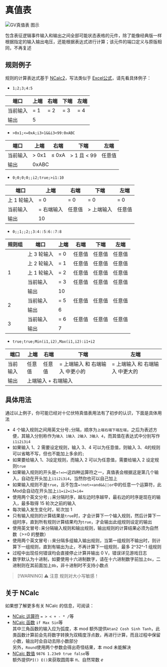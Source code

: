 # 真值表 <Badge text="v1.0" type="info"/>

<img src="/images/base/shift/GVTruthTable.webp" alt="GV真值表 图示" class="center_image small"/>

包含表征逻辑事件输入和输出之间全部可能状态表格的元件，除了能像经典版一样根据指定的输入输出电压，还能根据表达式进行计算；该元件的端口定义与原版相同，不再复述

## 规则例子

规则的计算表达式基于 [NCalc2](https://github.com/sklose/NCalc2)，写法类似于 [Excel公式](https://support.microsoft.com/zh-cn/office/excel-%E4%B8%AD%E7%9A%84%E5%85%AC%E5%BC%8F%E6%A6%82%E8%BF%B0-ecfdc708-9162-49e8-b993-c311f47ca173)，请先看具体例子：

* `1;2;3;4:5`

<table :class="$style.mono_table_body">
    <thead>
        <tr>
            <th>端口</th>
            <th>上端</th>
            <th>右端</th>
            <th>下端</th>
            <th>左端</th>
        </tr>
    </thead>
    <tbody>
        <tr>
            <td>当前输入</td>
            <td>= 1</td>
            <td>= 2</td>
            <td>= 3</td>
            <td>= 4</td>
        </tr>
        <tr>
            <td>输出</td>
            <td colspan="4">5</td>
        </tr>
    </tbody>
</table>

* `>0x1;<=0xA;i3>1&&i3<99:0xABC`

<table :class="$style.mono_table_body">
    <thead>
        <tr>
            <th>端口</th>
            <th>上端</th>
            <th>右端</th>
            <th>下端</th>
            <th>左端</th>
        </tr>
    </thead>
    <tbody>
        <tr>
            <td>当前输入</td>
            <td>> 0x1</td>
            <td>≤ 0xA</td>
            <td>> 1 且 < 99</td>
            <td>任意值</td>
        </tr>
        <tr>
            <td>输出</td>
            <td colspan="4">0xABC</td>
        </tr>
    </tbody>
</table>

* `0;0;0;0;;i2;true;>i1:10`

<table :class="$style.mono_table_body">
    <thead>
        <tr>
            <th>端口</th>
            <th>上端</th>
            <th>右端</th>
            <th>下端</th>
            <th>左端</th>
        </tr>
    </thead>
    <tbody>
        <tr>
            <td>上 1 轮输入</td>
            <td>= 0</td>
            <td>= 0</td>
            <td>= 0</td>
            <td>= 0</td>
        </tr>
        <tr>
            <td>当前输入</td>
            <td>= 右端输入</td>
            <td>任意值</td>
            <td>> 上端输入</td>
            <td>任意值</td>
        </tr>
        <tr>
            <td>输出</td>
            <td colspan="4">10</td>
        </tr>
    </tbody>
</table>

* `0;;1;;2;;3:4::5:6::7:8`

<table :class="$style.mono_table_body">
    <thead>
        <tr>
            <th>规则组</th>
            <th>端口</th>
            <th>上端</th>
            <th>右端</th>
            <th>下端</th>
            <th>左端</th>
        </tr>
    </thead>
    <tbody>
        <tr>
            <td rowspan="5">1</td>
            <td :class="$style.no_mono">上 3 轮输入</td>
            <td>= 0</td>
            <td>任意值</td>
            <td>任意值</td>
            <td>任意值</td>
        </tr>
        <tr>
            <td>上 2 轮输入</td>
            <td>= 1</td>
            <td>任意值</td>
            <td>任意值</td>
            <td>任意值</td>
        </tr>
        <tr>
            <td>上 1 轮输入</td>
            <td>= 2</td>
            <td>任意值</td>
            <td>任意值</td>
            <td>任意值</td>
        </tr>
        <tr>
            <td>当前输入</td>
            <td>= 3</td>
            <td>任意值</td>
            <td>任意值</td>
            <td>任意值</td>
        </tr>
        <tr>
            <td>输出</td>
            <td colspan="4">10</td>
        </tr>
        <tr>
            <td rowspan="2">2</td>
            <td :class="$style.no_mono">当前输入</td>
            <td>= 5</td>
            <td>任意值</td>
            <td>任意值</td>
            <td>任意值</td>
        </tr>
        <tr>
            <td>输出</td>
            <td colspan="4">6</td>
        </tr>
        <tr>
            <td rowspan="2">3</td>
            <td :class="$style.no_mono">当前输入</td>
            <td>= 6</td>
            <td>任意值</td>
            <td>任意值</td>
            <td>任意值</td>
        </tr>
        <tr>
            <td>输出</td>
            <td colspan="4">7</td>
        </tr>
    </tbody>
</table>

* `true;true;Min(i1,i2),Max(i1,i2):i1+i2`

<table :class="$style.mono_table_body">
    <thead>
        <tr>
            <th>端口</th>
            <th>上端</th>
            <th>右端</th>
            <th>下端</th>
            <th>左端</th>
        </tr>
    </thead>
    <tbody>
        <tr>
            <td>当前输入</td>
            <td>任意值</td>
            <td>任意值</td>
            <td>= 上端输入 和 右端输入 中更小的</td>
            <td>= 上端输入 和 右端输入 中更大的</td>
        </tr>
        <tr>
            <td>输出</td>
            <td colspan="4">上端输入 + 右端输入</td>
        </tr>
    </tbody>
</table>

## 具体用法

通过以上例子，你可能已经对十亿伏特真值表用法有了初步的认识，下面是具体用法

* 4 个输入规则之间用英文分号`;`分隔，顺序为`上端`&#8203;`右端`&#8203;`下端`&#8203;`左端`，之后为表述方便，其输入分别称作为`输入 1`&#8203;`输入 2`&#8203;`输入 3`&#8203;`输入 4`，而其值在表达式中分别写作`i1`&#8203;`i2`&#8203;`i3`&#8203;`i4`
* 如果输入 1、2 需要设定规则，输入 3、4 可以为任意值，则输入 3、4的规则可以省略不写，但也不能加上多余的`;`
* 如果要给输入 1、3设定规则，而输入 2 可以为任意值，需要给输入 2 设定规则`true`
* 如果输入规则的开头是`=`&#8203;`!=`&#8203;`>`&#8203;`<`这四种运算符之一，真值表会根据这是第几个输入，自动在开头加上`i1`&#8203;`i2`&#8203;`i3`&#8203;`i4`，当然你也可以自己加上
* 如果输入规则不是`true`，且不包含`=`&#8203;`!`&#8203;`not`&#8203;`>`&#8203;`<`&#8203;`and`&#8203;`&&`&#8203;`||`&#8203;`or`中的任意一个运算符，此Mod会自动在开头加上`i1=`&#8203;`i2=`&#8203;`i3=`&#8203;`i4=`
* 使用两个英文分号`;;`来分隔时序，越左边时序越早，最右边的时序是现在的输入，最多取得 15 轮次之前的输入
* 每次输入发生变化时，轮次加 1
* 只有输入规则的计算结果是`true`时，才会计算下一个输入规则，然后计算下一组时序，直到所有规则计算结果均为`true`，才会输出此组规则设定的输出
* 使用英文冒号`:`来分隔输入规则和输出规则，输出规则的计算结果必须为自然数（>=0 的整数）
* 使用两个英文冒号`::`来分隔多组输入输出规则，当第一组规则不输出时，则计算下一组规则，直到有输出为止，不再计算下一组规则，最多 2^32^-1 组规则
* 过程中出现任何错误均会直接停止计算并输出 0 V，错误详见游戏日志
* 数字默认为十进制，如要使用十六进制数字，请在十六进制数字前加上`0x`，二进制则在其前面加上`0b`，非十进制时不支持小数点

> [!WARNING] ⚠️ 注意
> 规则对大小写敏感！

## 关于 NCalc

如果想了解更多有关 NCalc 的信息，可阅读：

* [NCalc 运算符](ncalc/operators) `= > < + - * /`等
* [NCalc 函数](ncalc/functions) `if Max Sin`等  
  其中三角函数的输入应为弧度，本 mod 额外提供`Atan2 Cosh Sinh Tanh`，此类函数计算前会先将数字转换为双精度浮点数，再进行计算，而且过程中保留小数，输出时会自动去除小数部分  
  另外，`Round`使用两个参数会得出奇怪结果，本 mod 未能解决
* [NCalc 数值](ncalc/values) `9876 1.23e9 true false`等  
  额外提供`PI() E()`来获取圆周率 π、自然常数 _e_

<style module>

.mono_table_body th, .mono_table_body td{
    text-align: center;
}
.mono_table_body  tbody tr > td:not(:first-child){
    font-family: var(--vp-font-family-mono);
    &.no_mono{
        font-family: var(--vp-font-family-base);
    }
}
</style>